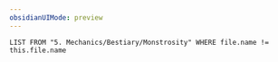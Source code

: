 ```yaml
---
obsidianUIMode: preview
---
```

```dataview
LIST FROM "5. Mechanics/Bestiary/Monstrosity" WHERE file.name != this.file.name
```
